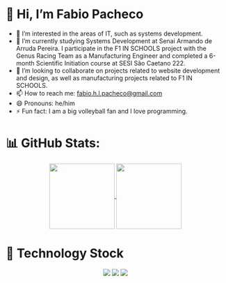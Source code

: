 # 👋 Hi, I’m Fabio Pacheco

- 👀 I’m interested in the areas of IT, such as systems development.
- 🌱 I’m currently studying Systems Development at Senai Armando de Arruda Pereira. I participate in the F1 IN SCHOOLS project with the Genus Racing Team as a Manufacturing Engineer and completed a 6-month Scientific Initiation course at SESI São Caetano 222.
- 💞️ I’m looking to collaborate on projects related to website development and design, as well as manufacturing projects related to F1 IN SCHOOLS.
- 📫 How to reach me: fabio.h.l.pacheco@gmail.com
- 😄 Pronouns: he/him
- ⚡ Fun fact: I am a big volleyball fan and I love programming.

# 📊 GitHub Stats:
<div align="center" dir="auto">
  <a href="https://github.com/anuraghazra/github-readme-stats">
  <img height="150vh" align="center" src="https://github-readme-stats.vercel.app/api?username=anuraghazra&show_icons=true&theme=dark" />
  <img height="150vh" align="center" src="https://github-readme-stats.vercel.app/api/top-langs/?username=anuraghazra&amp;layout=compact&amp;langs_count=7&amp;theme=dark" />
</a>
</div>

# 💼 Technology Stock
<div align="center" dir="auto">
  <img src="https://img.shields.io/badge/HTML-239120?style=for-the-badge&logo=html5&logoColor=white"/>
  <img src="https://img.shields.io/badge/CSS-239120?&style=for-the-badge&logo=css3&logoColor=white"/>
  <img src="https://img.shields.io/badge/JavaScript-F7DF1E?style=for-the-badge&logo=javascript&logoColor=black"/>
</div>
</div>
